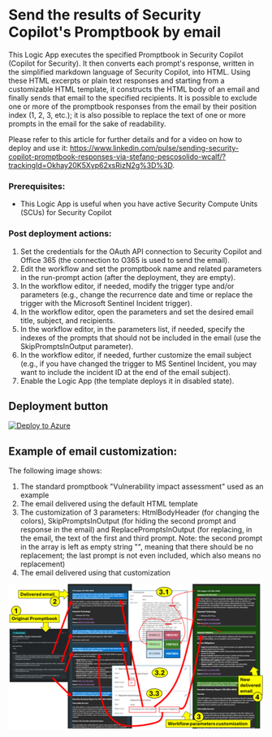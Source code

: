 # Send the results of Security Copilot's Promptbook by email

This Logic App executes the specified Promptbook in Security Copilot (Copilot for Security). It then converts each prompt's response, written in the simplified markdown language of Security Copilot, into HTML. Using these HTML excerpts or plain text responses and starting from a customizable HTML template, it constructs the HTML body of an email and finally sends that email to the specified recipients. It is possible to exclude one or more of the promptbook responses from the email by their position index (1, 2, 3, etc.); it is also possible to replace the text of one or more prompts in the email for the sake of readability.

Please refer to this article for further details and for a video on how to deploy and use it: https://www.linkedin.com/pulse/sending-security-copilot-promptbook-responses-via-stefano-pescosolido-wcalf/?trackingId=Okhay20K5Xyp62xsRizN2g%3D%3D.

### Prerequisites:
* This Logic App is useful when you have active Security Compute Units (SCUs) for Security Copilot


### Post deployment actions:
1. Set the credentials for the OAuth API connection to Security Copilot and Office 365 (the connection to O365 is used to send the email).
2. Edit the workflow and set the promptbook name and related parameters in the run-prompt action (after the deployment, they are empty).
3. In the workflow editor, if needed, modify the trigger type and/or parameters (e.g., change the recurrence date and time or replace the trigger with the Microsoft Sentinel Incident trigger).
4. In the workflow editor, open the parameters and set the desired email title, subject, and recipients.
5. In the workflow editor, in the parameters list, if needed, specify the indexes of the prompts that should not be included in the email (use the SkipPromptsInOutput parameter).
6. In the workflow editor, if needed, further customize the email subject (e.g., if you have changed the trigger to MS Sentinel Incident, you may want to include the incident ID at the end of the email subject).
7. Enable the Logic App (the template deploys it in disabled state).

## Deployment button
[![Deploy to Azure](https://aka.ms/deploytoazurebutton)](https://portal.azure.com/#create/Microsoft.Template/uri/https%3A%2F%2Fraw.githubusercontent.com%2Fstefanpems%2Fcfs%2Frefs%2Fheads%2Fmain%2FCfS-SendPromptbookResultsByEmail%2FCfS-SendPromptbookResultsByEmail.json)

## Example of email customization:
The following image shows:
1. The standard promptbook "Vulnerability impact assessment" used as an example
2. The email delivered using the default HTML template
3. The customization of 3 parameters: HtmlBodyHeader (for changing the colors), SkipPromptsInOutput (for hiding the second prompt and response in the email) and ReplacePromptsInOutput (for replacing, in the email, the text of the first and third prompt. Note: the second prompt in the array is left as empty string "", meaning that there should be no replacement; the last prompt is not even included, which also means no replacement)  
4. The email delivered using that customization
   
![Example of email customirzation](./Example%20of%20email%20customirzation.png)
